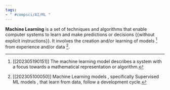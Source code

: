 ```yaml
---
tags:
- " #compsci/AI/ML "
---
```


**Machine Learning** is a set of techniques and algorithms that enable computer systems to learn and make predictions or decisions {{without explicit instructions}}. It involves the creation and/or learning of models [^1] from experience and/or data [^2]. <!--SR:!2024-03-02,184,270!2023-09-12,6,192-->

[^1]: [[202305190151]] The machine learning model describes a system with a focus towards a mathematical representation or algorithm.
[^2]: [[202305100050]] Machine Learning models [^1], specifically Supervised ML models [^3] , that learn from data, follow a development cycle.
[^3]: [[202305100142]] Supervised machine learning.